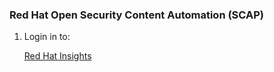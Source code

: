 ### Red Hat Open Security Content Automation (SCAP)

1. Login in to:

    [Red Hat Insights](https://console.redhat.com "Red Hat Hybrid Cloud Console")
